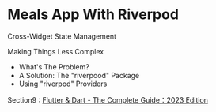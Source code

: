 # Meals App With Riverpod

Cross-Widget State Management

Making Things Less Complex
- What's The Problem?
- A Solution: The "riverpood" Package
- Using "riverpod" Providers

Section9 : [Flutter & Dart - The Complete Guide：2023 Edition](https://www.udemy.com/course/learn-flutter-dart-to-build-ios-android-apps/)
